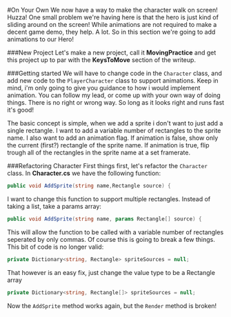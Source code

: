 #On Your Own
We now have a way to make the character walk on screen! Huzza! One small problem we're having here is that the hero is just kind of sliding around on the screen! While animations are not required to make a decent game demo, they help. A lot. So in this section we're going to add animations to our Hero!

###New Project
Let's make a new project, call it **MovingPractice** and get this project up to par with the **KeysToMove** section of the writeup.

###Getting started
We will have to change code in the ```Character``` class, and add new code to the ```PlayerCharacter``` class to support animations. Keep in mind, i'm only going to give you guidance to how i would implement animation. You can follow my lead, or come up with your own way of doing things. There is no right or wrong way. So long as it looks right and runs fast it's good!

The basic concept is simple, when we add a sprite i don't want to just add a single rectangle. I want to add a variable number of rectangles to the sprite name. I also want to add an animation flag. If animation is false, show only the current (first?) rectangle of the sprite name. If animation is true, flip trough all of the rectangles in the sprite name at a set framerate.

###Refactoring Character
First things first, let's refactor the ```Character``` class. In **Character.cs** we have the following function:

```cs
public void AddSprite(string name,Rectangle source) {
```

I want to change this function to support multiple rectangles. Instead of taking a list, take a params array:

```cs
public void AddSprite(string name, params Rectangle[] source) {
```

This will allow the function to be called with a variable number of rectangles seperated by only commas. Of course this is going to break a few things. This bit of code is no longer valid:

```cs
private Dictionary<string, Rectangle> spriteSources = null;
```

That however is an easy fix, just change the value type to be a Rectangle array

```cs
private Dictionary<string, Rectangle[]> spriteSources = null;
```

Now the ```AddSprite``` method works again, but the ```Render``` method is broken!